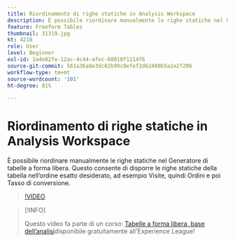 ```yaml
---
title: Riordinamento di righe statiche in Analysis Workspace
description: È possibile riordinare manualmente le righe statiche nel Generatore di tabelle a forma libera. Questo consente di disporre le righe statiche della tabella nell’ordine esatto desiderato, ad esempio Visite, quindi Ordini e poi Tasso di conversione.
feature: Freeform Tables
thumbnail: 31319.jpg
kt: 4218
role: User
level: Beginner
exl-id: 1a4e82fe-12ac-4c44-afec-60010f1214f6
source-git-commit: 561a36a8e3dc62b99c0efef2d62480b5a2e2f206
workflow-type: tm+mt
source-wordcount: '101'
ht-degree: 81%

---
```


# Riordinamento di righe statiche in Analysis Workspace

È possibile riordinare manualmente le righe statiche nel Generatore di tabelle a forma libera. Questo consente di disporre le righe statiche della tabella nell’ordine esatto desiderato, ad esempio Visite, quindi Ordini e poi Tasso di conversione.

>[!VIDEO](https://video.tv.adobe.com/v/31319/?quality=12)

>[!INFO]
>
> Questo video fa parte di un corso: [Tabelle a forma libera, base dell’analisi](https://experienceleague.adobe.com/?recommended=Analytics-U-1-2020.3)disponibile gratuitamente all&#39;Experience League!
